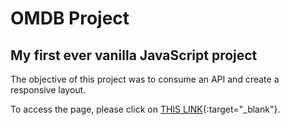 OMDB Project
=======

My first ever vanilla JavaScript project
-----------

The objective of this project was to consume an API and create a responsive layout.

To access the page, please click on [THIS LINK](https://omdb-project.vercel.app/){:target="_blank"}.